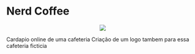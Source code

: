 # Nerd Coffee
<p align="center">
<img src="http://img.shields.io/static/v1?label=STATUS&message=%20CONCLUIDO&color=GREEN&style=for-the-badge"/>
</p>


Cardapio online de uma cafeteria
Criação de um logo tambem para essa cafeteria ficticia 

